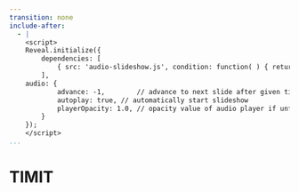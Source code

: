 ```yaml
---
transition: none
include-after:
  - |
    <script>
    Reveal.initialize({
    	dependencies: [
    		{ src: 'audio-slideshow.js', condition: function( ) { return !!document.body.classList; } },
    	],
    audio: {
    		advance: -1, 		// advance to next slide after given time in milliseconds after audio has played, use negative value to not advance
    		autoplay: true,	// automatically start slideshow
    		playerOpacity: 1.0,	// opacity value of audio player if unfocused
    	}
    });
    </script>
...
```


# TIMIT
